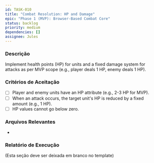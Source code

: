 ```yaml
---
id: TASK-010
title: "Combat Resolution: HP and Damage"
epic: "Phase 1 (MVP): Browser-Based Combat Core"
status: backlog
priority: medium
dependencies: []
assignee: Jules
---
```


### Descrição

Implement health points (HP) for units and a fixed damage system for attacks as per MVP scope (e.g., player deals 1 HP, enemy deals 1 HP).

### Critérios de Aceitação

- [ ] Player and enemy units have an HP attribute (e.g., 2-3 HP for MVP).
- [ ] When an attack occurs, the target unit's HP is reduced by a fixed amount (e.g., 1 HP).
- [ ] HP values cannot go below zero.

### Arquivos Relevantes

*

### Relatório de Execução

(Esta seção deve ser deixada em branco no template)
